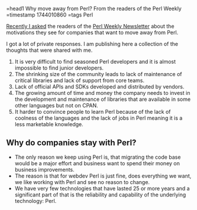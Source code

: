 =head1 Why move away from Perl? From the readers of the Perl Weekly
=timestamp 1744010860
=tags Perl

[Recently I asked](https://perlweekly.com/archive/713.html) the readers of the [Perl Weekly Newsletter](https://perlweekly.com/) about the motivations they see for companies that want to move away from Perl.

I got a lot of private responses. I am publishing here a collection of the thoughts that were shared with me.

1. It is very difficult to find seasoned Perl developers and it is almost impossible to find junior developers.
1. The shrinking size of the community leads to lack of maintenance of critical libraries and lack of support from core teams.
1. Lack of official APIs and SDKs developed and distributed by vendors.
1. The growing amount of time and money the company needs to invest in the development and maintenance of libraries that are available in some other languages but not on CPAN.
1. It harder to convince people to learn Perl because of the lack of coolness of the languages and the lack of jobs in Perl meaning it is a less marketable knowledge.


## Why do companies stay with Perl?

* The only reason we keep using Perl is, that migrating the code base would be a major effort and business want to spend their money on business improvements.
* The reason is that for webdev Perl is just fine, does everything we want, we like working with Perl and see no reason to change.
* We have very few technologies that have lasted 25 or more years and a significant part of that is the reliability and capability of the underlying technology: Perl.

